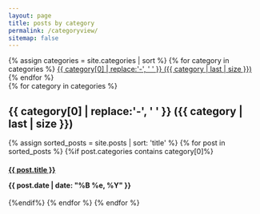 ```yaml
---
layout: page
title: posts by category
permalink: /categoryview/
sitemap: false
---
```


<div>
    {% assign categories = site.categories | sort %}
    {% for category in categories %}
     <span class="site-tag">
        <a href="#{{ category | first | slugify }}">
                {{ category[0] | replace:'-', ' ' }} ({{ category | last | size }})
        </a>
    </span>
    {% endfor %}
</div>

<div id="index">
    {% for category in categories %}
    <a name="{{ category[0] }}"></a><h2>{{ category[0] | replace:'-', ' ' }} ({{ category | last | size }}) </h2>
    {% assign sorted_posts = site.posts | sort: 'title' %}
    {% for post in sorted_posts %}
    {%if post.categories contains category[0]%}
      <h4>
        <a class="post-link" href="{{ post.url | prepend: site.baseurl }}">{{ post.title }}</a>
        <p class="date">{{ post.date |  date: "%B %e, %Y" }}</p>
      </h4>
    {%endif%}
    {% endfor %}
    {% endfor %}
</div>
